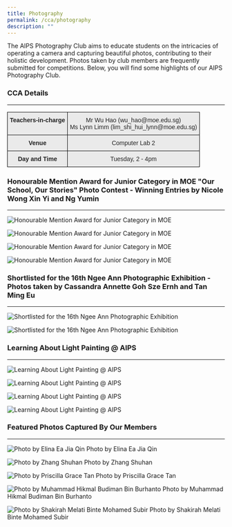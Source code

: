 ```yaml
---
title: Photography
permalink: /cca/photography
description: ""
---
```


The AIPS Photography Club aims to educate students on the intricacies of operating a camera and capturing beautiful photos, contributing to their holistic development. Photos taken by club members are frequently submitted for competitions. Below, you will find some highlights of our AIPS Photography Club.  
  

### CCA Details
-----------

<style type="text/css">
.tg  {border-collapse:collapse;border-spacing:0;}
.tg td{border-color:black;border-style:solid;border-width:1px;font-family:Arial, sans-serif;font-size:14px;
  overflow:hidden;padding:10px 5px;word-break:normal;}
.tg th{border-color:black;border-style:solid;border-width:1px;font-family:Arial, sans-serif;font-size:14px;
  font-weight:normal;overflow:hidden;padding:10px 5px;word-break:normal;}
.tg .tg-n4qt{background-color:#EAEAEA;color:#222;font-weight:bold;text-align:center;vertical-align:top}
.tg .tg-ii8k{background-color:#EAEAEA;color:#222;text-align:center;vertical-align:top}
.tg .tg-ku5w{background-color:#EAEAEA;color:#222;text-align:center;vertical-align:middle}
</style>
<table class="tg">
<thead>
  <tr>
    <th class="tg-n4qt">Teachers-in-charge </th>
    <th class="tg-ku5w"><span style="color:#222;background-color:#EAEAEA">Mr Wu Hao (wu_hao@moe.edu.sg)</span><br><span style="color:#222;background-color:#EAEAEA">Ms Lynn Limm (lim_shi_hui_lynn@moe.edu.sg)</span><br></th>
  </tr>
</thead>
<tbody>
  <tr>
    <td class="tg-n4qt">Venue</td>
    <td class="tg-ku5w"><span style="color:#222;background-color:#EAEAEA">Computer Lab 2</span><br></td>
  </tr>
  <tr>
    <td class="tg-n4qt">Day and Time</td>
    <td class="tg-ii8k"><span style="color:#222;background-color:#EAEAEA">Tuesday, 2 - 4pm</span></td>
  </tr>
</tbody>
</table>

### Honourable Mention Award for Junior Category in MOE "Our School, Our Stories" Photo Contest - Winning Entries by Nicole Wong Xin Yi and Ng Yumin
------------------------------------------------------------------------------------------------------------------------------------------------

![Honourable Mention Award for Junior Category in MOE](/images/Photography1.jpg)

![Honourable Mention Award for Junior Category in MOE](/images/Photography2.jpg)

![Honourable Mention Award for Junior Category in MOE](/images/Photography3.jpg)

![Honourable Mention Award for Junior Category in MOE](/images/Photography4.jpg)

### Shortlisted for the 16th Ngee Ann Photographic Exhibition - Photos taken by Cassandra Annette Goh Sze Ernh and Tan Ming Eu
--------------------------------------------------------------------------------------------------------------------------

![Shortlisted for the 16th Ngee Ann Photographic Exhibition](/images/Photography5.jpg)

![Shortlisted for the 16th Ngee Ann Photographic Exhibition](/images/Photography6.jpg)

### Learning About Light Painting @ AIPS
------------------------------------

![Learning About Light Painting @ AIPS](/images/Photography7.jpg)

![Learning About Light Painting @ AIPS](/images/Photography8.jpg)

![Learning About Light Painting @ AIPS](/images/Photography9.jpg)

![Learning About Light Painting @ AIPS](/images/Photography10.jpg)

### Featured Photos Captured By Our Members
---------------------------------------

![Photo by Elina Ea Jia Qin](/images/Photography11.jpg)
Photo by Elina Ea Jia Qin

![Photo by Zhang Shuhan](/images/Photography12.jpg)
Photo by Zhang Shuhan

![Photo by Priscilla Grace Tan](/images/Photography13.jpg)
Photo by Priscilla Grace Tan

![Photo by Muhammad Hikmal Budiman Bin Burhanto](/images/Photography14.jpg)
Photo by Muhammad Hikmal Budiman Bin Burhanto

![Photo by Shakirah Melati Binte Mohamed Subir](/images/Photography15.jpg)
Photo by Shakirah Melati Binte Mohamed Subir